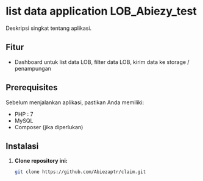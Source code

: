 # list data application LOB_Abiezy_test

Deskripsi singkat tentang aplikasi.

## Fitur

- Dashboard untuk list data LOB, filter data LOB, kirim data ke storage / penampungan

## Prerequisites

Sebelum menjalankan aplikasi, pastikan Anda memiliki:

- PHP : 7
- MySQL
- Composer (jika diperlukan)

## Instalasi

1. **Clone repository ini:**
   ```bash
   git clone https://github.com/Abiezaptr/claim.git
